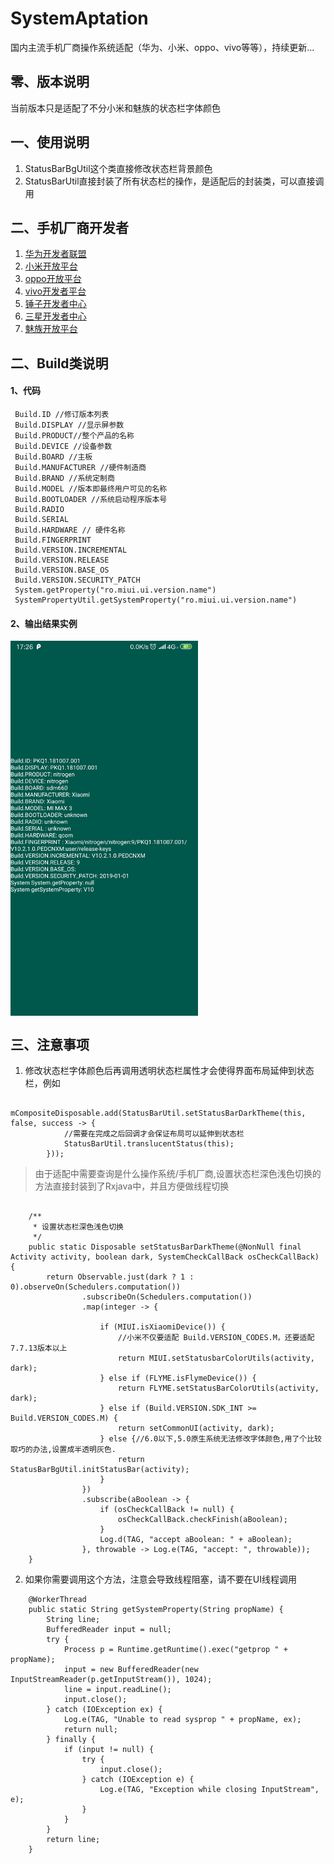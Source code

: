 # SystemAptation
国内主流手机厂商操作系统适配（华为、小米、oppo、vivo等等），持续更新...

## 零、版本说明
当前版本只是适配了不分小米和魅族的状态栏字体颜色

## 一、使用说明
1. StatusBarBgUtil这个类直接修改状态栏背景颜色
2. StatusBarUtil直接封装了所有状态栏的操作，是适配后的封装类，可以直接调用

## 二、手机厂商开发者
1. [华为开发者联盟](https://developer.huawei.com/consumer/cn/)
1. [小米开放平台](https://dev.mi.com/console/doc/)
1. [oppo开放平台](hhttps://open.oppomobile.com/)
1. [vivo开发者平台](https://dev.vivo.com.cn/documentCenter)
1. [锤子开发者中心](http://dev.smartisan.com/)
1. [三星开发者中心](https://developer.samsung.com/home.do)
1. [魅族开放平台](https://open.flyme.cn/)

## 二、Build类说明

#### 1、代码
```
 Build.ID //修订版本列表
 Build.DISPLAY //显示屏参数
 Build.PRODUCT//整个产品的名称
 Build.DEVICE //设备参数
 Build.BOARD //主板
 Build.MANUFACTURER //硬件制造商
 Build.BRAND //系统定制商
 Build.MODEL //版本即最终用户可见的名称
 Build.BOOTLOADER //系统启动程序版本号
 Build.RADIO 
 Build.SERIAL 
 Build.HARDWARE // 硬件名称
 Build.FINGERPRINT 
 Build.VERSION.INCREMENTAL 
 Build.VERSION.RELEASE 
 Build.VERSION.BASE_OS 
 Build.VERSION.SECURITY_PATCH 
 System.getProperty("ro.miui.ui.version.name") 
 SystemPropertyUtil.getSystemProperty("ro.miui.ui.version.name")
```
#### 2、输出结果实例
<img src="Screenshot.png" width="300" hegiht="400" align=center />

## 三、注意事项
1. 修改状态栏字体颜色后再调用透明状态栏属性才会使得界面布局延伸到状态栏，例如
```
      mCompositeDisposable.add(StatusBarUtil.setStatusBarDarkTheme(this, false, success -> {
            //需要在完成之后回调才会保证布局可以延伸到状态栏
            StatusBarUtil.translucentStatus(this);
        }));
```
> 由于适配中需要查询是什么操作系统/手机厂商,设置状态栏深色浅色切换的方法直接封装到了Rxjava中，并且方便做线程切换
```

    /**
     * 设置状态栏深色浅色切换
     */
    public static Disposable setStatusBarDarkTheme(@NonNull final Activity activity, boolean dark, SystemCheckCallBack osCheckCallBack) {
        return Observable.just(dark ? 1 : 0).observeOn(Schedulers.computation())
                .subscribeOn(Schedulers.computation())
                .map(integer -> {

                    if (MIUI.isXiaomiDevice()) {
                        //小米不仅要适配 Build.VERSION_CODES.M，还要适配7.7.13版本以上
                        return MIUI.setStatusbarColorUtils(activity, dark);
                    } else if (FLYME.isFlymeDevice()) {
                        return FLYME.setStatusBarColorUtils(activity, dark);
                    } else if (Build.VERSION.SDK_INT >= Build.VERSION_CODES.M) {
                        return setCommonUI(activity, dark);
                    } else {//6.0以下,5.0原生系统无法修改字体颜色,用了个比较取巧的办法,设置成半透明灰色.
                        return StatusBarBgUtil.initStatusBar(activity);
                    }
                })
                .subscribe(aBoolean -> {
                    if (osCheckCallBack != null) {
                        osCheckCallBack.checkFinish(aBoolean);
                    }
                    Log.d(TAG, "accept aBoolean: " + aBoolean);
                }, throwable -> Log.e(TAG, "accept: ", throwable));
    }
```
2. 如果你需要调用这个方法，注意会导致线程阻塞，请不要在UI线程调用
```
    @WorkerThread
    public static String getSystemProperty(String propName) {
        String line;
        BufferedReader input = null;
        try {
            Process p = Runtime.getRuntime().exec("getprop " + propName);
            input = new BufferedReader(new InputStreamReader(p.getInputStream()), 1024);
            line = input.readLine();
            input.close();
        } catch (IOException ex) {
            Log.e(TAG, "Unable to read sysprop " + propName, ex);
            return null;
        } finally {
            if (input != null) {
                try {
                    input.close();
                } catch (IOException e) {
                    Log.e(TAG, "Exception while closing InputStream", e);
                }
            }
        }
        return line;
    }
```

